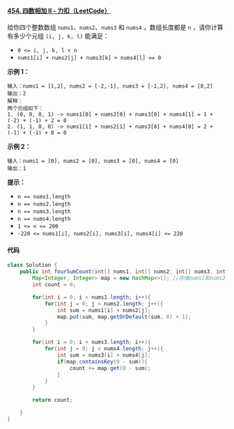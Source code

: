 #### [454. 四数相加 II - 力扣（LeetCode）](https://leetcode.cn/problems/4sum-ii/description/)

给你四个整数数组 `nums1`、`nums2`、`nums3` 和 `nums4` ，数组长度都是 `n` ，请你计算有多少个元组 `(i, j, k, l)` 能满足：

- `0 <= i, j, k, l < n`
- `nums1[i] + nums2[j] + nums3[k] + nums4[l] == 0`

 

**示例 1：**

```
输入：nums1 = [1,2], nums2 = [-2,-1], nums3 = [-1,2], nums4 = [0,2]
输出：2
解释：
两个元组如下：
1. (0, 0, 0, 1) -> nums1[0] + nums2[0] + nums3[0] + nums4[1] = 1 + (-2) + (-1) + 2 = 0
2. (1, 1, 0, 0) -> nums1[1] + nums2[1] + nums3[0] + nums4[0] = 2 + (-1) + (-1) + 0 = 0
```

**示例 2：**

```
输入：nums1 = [0], nums2 = [0], nums3 = [0], nums4 = [0]
输出：1
```

 

 **提示：**

- `n == nums1.length`
- `n == nums2.length`
- `n == nums3.length`
- `n == nums4.length`
- `1 <= n <= 200`
- `-228 <= nums1[i], nums2[i], nums3[i], nums4[i] <= 228`



#### 代码

```java
class Solution {
    public int fourSumCount(int[] nums1, int[] nums2, int[] nums3, int[] nums4) {
        Map<Integer, Integer> map = new HashMap<>(); //存储nums1和nums2中数的和及出现的频率
        int count = 0;

        for(int i = 0; i < nums1.length; i++){
            for(int j = 0; j < nums2.length; j++){
                int sum = nums1[i] + nums2[j];
                map.put(sum, map.getOrDefault(sum, 0) + 1);
            }
        }

        for(int i = 0; i < nums3.length; i++){
            for(int j = 0; j < nums4.length; j++){
                int sum = nums3[i] + nums4[j];
                if(map.containsKey(0 - sum)){
                    count += map.get(0 - sum);
                }
            }
        }

        return count;

    }
}
```

